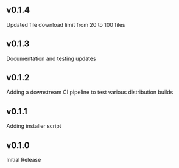 ## v0.1.4

Updated file download limit from 20 to 100 files
## v0.1.3

Documentation and testing updates

## v0.1.2

Adding a downstream CI pipeline to test various distribution builds

## v0.1.1

Adding installer script

## v0.1.0

Initial Release

